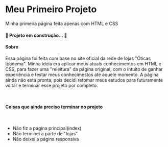 # Meu Primeiro Projeto 
 Minha primeira página feita apenas com HTML e CSS
<br>

<h4 aling="center">
    🚧 Projeto em construção... 🚧
</h4>

<h4>Sobre</h4>

<p>Essa página foi feita com base no site oficial da rede de lojas "Óticas Ipanema". Minha ideia era aplicar meus atuais conhecimentos em HTML e CSS, para fazer uma "releitura" da página original, com o intuito de ganhar experiência e testar meus conhecimestos até aquele momento. A página ainda não está pronta, pois decidi retomar meus estudos para futuramente voltar e terminar esse projeto por completo.</p>
<br>

<h4>
    Coisas que ainda preciso terminar no projeto
</h4> 
<br>

<ul>
    <li>Não fiz a página principal(index)</li> 
    <li>Não terminei a parte de "lojas"</li>
    <li>Não deixei a página responsiva</li>
</ul>




